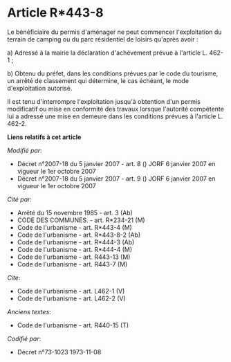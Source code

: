 # Article R*443-8

Le bénéficiaire du permis d'aménager ne peut commencer l'exploitation du terrain de camping ou du parc résidentiel de loisirs
qu'après avoir :

a) Adressé à la mairie la déclaration d'achèvement prévue à l'article L. 462-1 ;

b) Obtenu du préfet, dans les conditions prévues par le code du tourisme, un arrêté de classement qui détermine, le cas
échéant, le mode d'exploitation autorisé.

Il est tenu d'interrompre l'exploitation jusqu'à obtention d'un permis modificatif ou mise en conformité des travaux lorsque
l'autorité compétente lui a adressé une mise en demeure dans les conditions prévues à l'article L. 462-2.

**Liens relatifs à cet article**

_Modifié par_:

  - Décret n°2007-18 du 5 janvier 2007 - art. 8 () JORF 6 janvier 2007 en vigueur le 1er octobre 2007
  - Décret n°2007-18 du 5 janvier 2007 - art. 9 () JORF 6 janvier 2007 en vigueur le 1er octobre 2007

_Cité par_:

  - Arrêté du 15 novembre 1985 - art. 3 (Ab)
  - CODE DES COMMUNES. - art. R*234-21 (M)
  - Code de l'urbanisme - art. R*443-4 (M)
  - Code de l'urbanisme - art. R*443-8-2 (Ab)
  - Code de l'urbanisme - art. R*444-3 (Ab)
  - Code de l'urbanisme - art. R*444-4 (M)
  - Code de l'urbanisme - art. R443-13 (M)
  - Code de l'urbanisme - art. R443-7 (M)

_Cite_:

  - Code de l'urbanisme - art. L462-1 (V)
  - Code de l'urbanisme - art. L462-2 (V)

_Anciens textes_:

  - Code de l'urbanisme - art. R440-15 (T)

_Codifié par_:

  - Décret n°73-1023 1973-11-08
